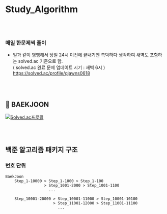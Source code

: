 # Study_Algorithm
<br/><br/>
### 매일 한문제씩 풀이
- 일과 같이 병행해서 당일 24시 이전에 끝내기엔 촉박하다 생각하여 새벽도 포함하는 solved.ac 기준으로 함. <br>
  ( solved.ac 완료 문제 업데이트 시기 : 새벽 6시 ) <br>
  https://solved.ac/profile/qjawns0618


<br/>
<br/>


## :notebook_with_decorative_cover: BAEKJOON
[![Solved.ac프로필](http://mazassumnida.wtf/api/v2/generate_badge?boj=qjawns0618)](https://solved.ac/qjawns0618)  


<br/>
<br/>

## 백준 알고리즘 패키지 구조 <br>
  ### 번호 단위
    BaekJoon
        Step_1-10000 > Step_1-1000 > Step_1-100
                     > Step_1001-2000 > Step_1001-1100
                       ...
                     
        Step_10001-20000 > Step_10001-11000 > Step_10001-10100
                         > Step_11001-12000 > Step_11001-11100
                           ...
                             

<br/>







<br/><br/><br/><br/>
